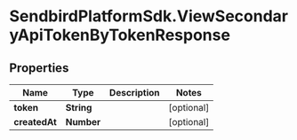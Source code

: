 # SendbirdPlatformSdk.ViewSecondaryApiTokenByTokenResponse

## Properties

Name | Type | Description | Notes
------------ | ------------- | ------------- | -------------
**token** | **String** |  | [optional] 
**createdAt** | **Number** |  | [optional] 


